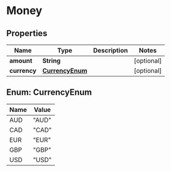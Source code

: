 

# Money


## Properties

Name | Type | Description | Notes
------------ | ------------- | ------------- | -------------
**amount** | **String** |  |  [optional]
**currency** | [**CurrencyEnum**](#CurrencyEnum) |  |  [optional]



## Enum: CurrencyEnum

Name | Value
---- | -----
AUD | &quot;AUD&quot;
CAD | &quot;CAD&quot;
EUR | &quot;EUR&quot;
GBP | &quot;GBP&quot;
USD | &quot;USD&quot;



